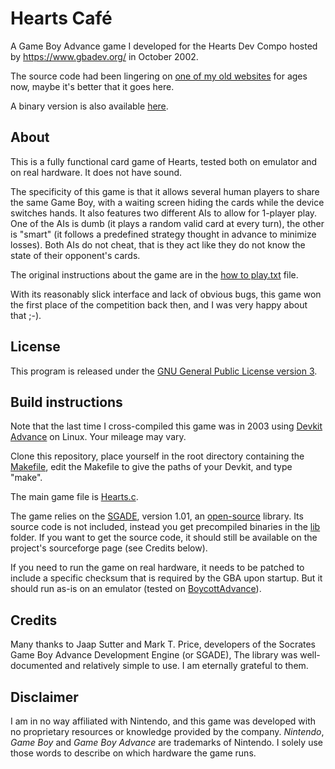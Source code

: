 # Hearts Café

A Game Boy Advance game I developed for the Hearts Dev Compo hosted by https://www.gbadev.org/ in October 2002.

The source code had been lingering on [one of my old websites](http://thieumsweb.free.fr/english/gbahearts.html) for ages now, maybe it's better that it goes here.

A binary version is also available [here](https://gbadev.org/demos.php?showinfo=394).

## About

This is a fully functional card game of Hearts, tested both on emulator and on real hardware. It does not have sound.

The specificity of this game is that it allows several human players to share the same Game Boy, with a waiting
screen hiding the cards while the device switches hands. It also features two different AIs to allow for
1-player play. One of the AIs is dumb (it plays a random valid card at every turn), the other is "smart" (it follows
a predefined strategy thought in advance to minimize losses). Both AIs do not cheat, that is they act like they do
not know the state of their opponent's cards.

The original instructions about the game are in the [how to play.txt](how%20to%20play.txt) file.

With its reasonably slick interface and lack of obvious bugs, this game won the first place of the competition
back then, and I was very happy about that ;-).

## License

This program is released under the [GNU General Public License version 3](LICENSE).

## Build instructions

Note that the last time I cross-compiled this game was in 2003 using [Devkit Advance](http://devkitadv.sourceforge.net/) on Linux. Your mileage may vary.

Clone this repository, place yourself in the root directory containing the [Makefile](Makefile), edit the Makefile to give the paths of your Devkit, and type "make".

The main game file is [Hearts.c](Hearts.c).

The game relies on the [SGADE](https://sourceforge.net/projects/sgade/), version 1.01, an [open-source](include/SoLicense.txt) library. Its source code is not included,
instead you get precompiled binaries in the [lib](lib) folder. If you want to get the source code, it should
still be available on the project's sourceforge page (see Credits below).

If you need to run the game on real hardware, it needs to be patched to include a specific checksum that is required by
the GBA upon startup. But it should run as-is on an emulator (tested on [BoycottAdvance](https://gbadev.org/tools.php?showinfo=200)).

## Credits

Many thanks to Jaap Sutter and Mark T. Price, developers of the Socrates Game Boy Advance Development Engine (or SGADE),
The library was well-documented and relatively simple to use. I am eternally grateful to them.


## Disclaimer

I am in no way affiliated with Nintendo, and this game was developed with no proprietary resources or knowledge
provided by the company. _Nintendo_, _Game Boy_ and _Game Boy Advance_ are trademarks of Nintendo. I
solely use those words to describe on which hardware the game runs.
